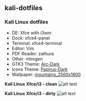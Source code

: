 ## kali-dotfiles

### Kali Linux dotfiles

* DE: Xfce with i3wm
* Dock: xfce4-panel
* Terminal: xfce4-terminal
* Editor: Vim
* PDF Reader: zathura
* Other: nitrogen
* GTK3 Theme: [Arc-Dark](https://github.com/horst3180/Arc-theme)
* Icons Theme: [Papirus-Dark](https://github.com/PapirusDevelopmentTeam/papirus-icon-theme)
* Wallpaper: [mountains_2560x1600](https://lut.im/ZPaufnWHqN/eAXtkrFPFnFc3Dr4.jpg)

**Kali Linux Xfce/i3 - clean**
![alt text](https://imgur.com/i27FoUw.jpg)

**Kali Linux Xfce/i3 - dirty**
![alt text](https://lut.im/DGsGHJ4Dfq/7ecVwNRLfz0wBnvb.png)
